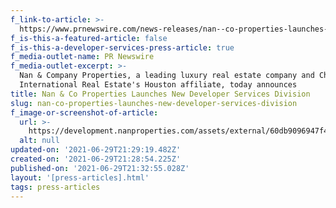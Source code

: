 ```yaml
---
f_link-to-article: >-
  https://www.prnewswire.com/news-releases/nan--co-properties-launches-new-developer-services-division-301146740.html
f_is-this-a-featured-article: false
f_is-this-a-developer-services-press-article: true
f_media-outlet-name: PR Newswire
f_media-outlet-excerpt: >-
  Nan & Company Properties, a leading luxury real estate company and Christie's
  International Real Estate's Houston affiliate, today announces
title: Nan & Co Properties Launches New Developer Services Division
slug: nan-co-properties-launches-new-developer-services-division
f_image-or-screenshot-of-article:
  url: >-
    https://development.nanproperties.com/assets/external/60db9096947f4ba59e81a6f0_content_screen_shot_2020-11-12_at_12.31.30_AM.png
  alt: null
updated-on: '2021-06-29T21:29:19.482Z'
created-on: '2021-06-29T21:28:54.225Z'
published-on: '2021-06-29T21:32:55.028Z'
layout: '[press-articles].html'
tags: press-articles
---
```



